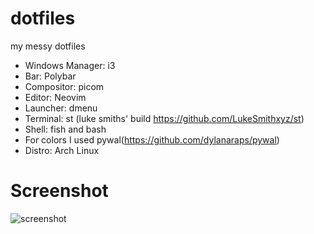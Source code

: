 # dotfiles
my messy dotfiles
- Windows Manager: i3
- Bar: Polybar
- Compositor: picom
- Editor: Neovim
- Launcher: dmenu
- Terminal: st (luke smiths' build https://github.com/LukeSmithxyz/st)
- Shell: fish and bash
- For colors I used pywal(https://github.com/dylanaraps/pywal)
- Distro: Arch Linux
# Screenshot
![screenshot](https://i.imgur.com/wMZaNlQ.png)
